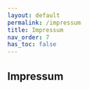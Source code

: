 ```yaml
---
layout: default
permalink: /impressum
title: Impressum
nav_order: 7
has_toc: false
---
```



## Impressum



